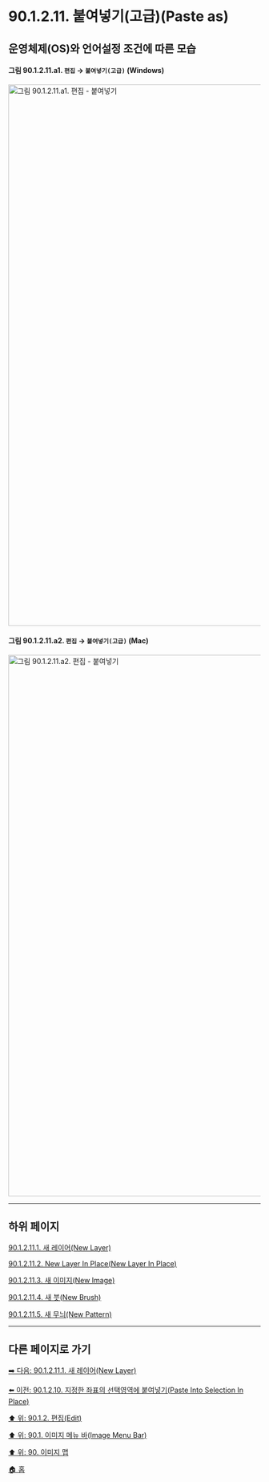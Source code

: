 # 90.1.2.11. 붙여넣기(고급)(Paste as)
## 운영체제(OS)와 언어설정 조건에 따른 모습
#### 그림 90.1.2.11.a1. `편집` → `붙여넣기(고급)` (Windows)
<img width="1080" alt="그림 90.1.2.11.a1. 편집 - 붙여넣기" environment="MacOS:Sonoma 14.2.1 GIMP 2.10.36" src="https://github.com/wonder13662/gimp/assets/15767104/88f31bf9-9b6a-4853-87a5-19901e437c24">

#### 그림 90.1.2.11.a2. `편집` → `붙여넣기(고급)` (Mac)
<img width="1080" alt="그림 90.1.2.11.a2. 편집 - 붙여넣기" environment="MacOS:Sonoma 14.2.1 GIMP 2.10.36" src="https://github.com/wonder13662/gimp/assets/15767104/ea295434-ceef-4385-97b7-18fbccb499f0">

***

## 하위 페이지

[90.1.2.11.1. 새 레이어(New Layer)](./90-01-02-11-01-new_layer.md)

[90.1.2.11.2. New Layer In Place(New Layer In Place)](./90-01-02-11-02-new_layer_in_place.md)

[90.1.2.11.3. 새 이미지(New Image)](./90-01-02-11-03-new_image.md)

[90.1.2.11.4. 새 붓(New Brush)](./90-01-02-11-04-new_brush.md)

[90.1.2.11.5. 새 무늬(New Pattern)](./90-01-02-11-05-new_pattern.md)

***

## 다른 페이지로 가기

[➡️ 다음: 90.1.2.11.1. 새 레이어(New Layer)](./90-01-02-11-01-new_layer.md)

[⬅️ 이전: 90.1.2.10. 지정한 좌표의 선택영역에 붙여넣기(Paste Into Selection In Place)](./90-01-02-10-paste_into_selection_in_place.md)

[⬆️ 위: 90.1.2. 편집(Edit)](./90-01-02-00-edit.md)

[⬆️ 위: 90.1. 이미지 메뉴 바(Image Menu Bar)](./90-01-00-image-menu-bar.md)

[⬆️ 위: 90. 이미지 맵](./90-00-image-map.md)

[🏠 홈](./00-home.md)